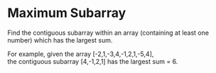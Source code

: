 # Maximum Subarray
Find the contiguous subarray within an array (containing at least one number) which has the largest sum.

For example, given the array [-2,1,-3,4,-1,2,1,-5,4],\
the contiguous subarray [4,-1,2,1] has the largest sum = 6.
